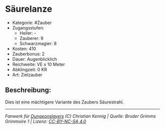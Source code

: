 # Säurelanze  
- Kategorie: #Zauber  
- Zugangsstufen:  
  - Heiler: -  
  - Zauberer: 9  
  - Schwarzmagier: 8  
- Kosten: 410  
- Zauberbonus: 2  
- Dauer: Augenblicklich  
- Reichweite: VE x 10 Meter  
- Abklingzeit: 0 KR  
- Art: Zielzauber     

## Beschreibung:
Dies ist eine mächtigere Variante des Zaubers Säurestrahl.


___
*Fanwerk für [Dungeonslayers](https://www.dungeonslayers.net/) (C) Christian Kennig | Quelle: Bruder Grimms Grimmoire 1 | Lizenz: [CC-BY-NC-SA 4.0](https://creativecommons.org/licenses/by-nc-sa/4.0/deed.de)*